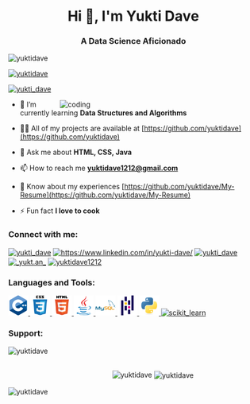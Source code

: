 <h1 align="center">Hi 👋, I'm Yukti Dave</h1>
<h3 align="center">A Data Science Aficionado</h3>

<p align="left"> <img src="https://komarev.com/ghpvc/?username=yuktidave&label=Profile%20views&color=0e75b6&style=flat" alt="yuktidave" /> </p>

<p align="left"> <a href="https://github.com/ryo-ma/github-profile-trophy"><img src="https://github-profile-trophy.vercel.app/?username=yuktidave" alt="yuktidave" /></a> </p>

<p align="left"> <a href="https://twitter.com/yukti_dave" target="blank"><img src="https://img.shields.io/twitter/follow/yukti_dave?logo=twitter&style=for-the-badge" alt="yukti_dave" /></a> </p>
<img align="right" alt="coding" width="400" src="https://imgs.search.brave.com/qnUYpZW_wJMQDLA4X9MetoLm36RZBJKxN4VwoBv33gI/rs:fit:860:0:0:0/g:ce/aHR0cHM6Ly9naWZk/Yi5jb20vaW1hZ2Vz/L2hpZ2gvY29kaW5n/LWdpcmwtYW5pbWF0/aW9uLWZlN3Q0Z2Vq/dXJtdG9mOHYuZ2lm.gif">

- 🌱 I’m currently learning **Data Structures and Algorithms**

- 👨‍💻 All of my projects are available at [https://github.com/yuktidave](https://github.com/yuktidave)

- 💬 Ask me about **HTML, CSS, Java**

- 📫 How to reach me **yuktidave1212@gmail.com**

- 📄 Know about my experiences [https://github.com/yuktidave/My-Resume](https://github.com/yuktidave/My-Resume)

- ⚡ Fun fact **I love to cook**

<h3 align="left">Connect with me:</h3>
<p align="left">
<a href="https://twitter.com/yukti_dave" target="blank"><img align="center" src="https://raw.githubusercontent.com/rahuldkjain/github-profile-readme-generator/master/src/images/icons/Social/twitter.svg" alt="yukti_dave" height="30" width="40" /></a>
<a href="https://linkedin.com/in/https://www.linkedin.com/in/yukti-dave/" target="blank"><img align="center" src="https://raw.githubusercontent.com/rahuldkjain/github-profile-readme-generator/master/src/images/icons/Social/linked-in-alt.svg" alt="https://www.linkedin.com/in/yukti-dave/" height="30" width="40" /></a>
<a href="https://kaggle.com/yukti_dave" target="blank"><img align="center" src="https://raw.githubusercontent.com/rahuldkjain/github-profile-readme-generator/master/src/images/icons/Social/kaggle.svg" alt="yukti_dave" height="30" width="40" /></a>
<a href="https://instagram.com/_yukt.an_" target="blank"><img align="center" src="https://raw.githubusercontent.com/rahuldkjain/github-profile-readme-generator/master/src/images/icons/Social/instagram.svg" alt="_yukt.an_" height="30" width="40" /></a>
<a href="https://auth.geeksforgeeks.org/user/yuktidave1212" target="blank"><img align="center" src="https://raw.githubusercontent.com/rahuldkjain/github-profile-readme-generator/master/src/images/icons/Social/geeks-for-geeks.svg" alt="yuktidave1212" height="30" width="40" /></a>
</p>

<h3 align="left">Languages and Tools:</h3>
<p align="left"> <a href="https://www.w3schools.com/cpp/" target="_blank" rel="noreferrer"> <img src="https://raw.githubusercontent.com/devicons/devicon/master/icons/cplusplus/cplusplus-original.svg" alt="cplusplus" width="40" height="40"/> </a> <a href="https://www.w3schools.com/css/" target="_blank" rel="noreferrer"> <img src="https://raw.githubusercontent.com/devicons/devicon/master/icons/css3/css3-original-wordmark.svg" alt="css3" width="40" height="40"/> </a> <a href="https://www.w3.org/html/" target="_blank" rel="noreferrer"> <img src="https://raw.githubusercontent.com/devicons/devicon/master/icons/html5/html5-original-wordmark.svg" alt="html5" width="40" height="40"/> </a> <a href="https://www.java.com" target="_blank" rel="noreferrer"> <img src="https://raw.githubusercontent.com/devicons/devicon/master/icons/java/java-original.svg" alt="java" width="40" height="40"/> </a> <a href="https://www.mysql.com/" target="_blank" rel="noreferrer"> <img src="https://raw.githubusercontent.com/devicons/devicon/master/icons/mysql/mysql-original-wordmark.svg" alt="mysql" width="40" height="40"/> </a> <a href="https://pandas.pydata.org/" target="_blank" rel="noreferrer"> <img src="https://raw.githubusercontent.com/devicons/devicon/2ae2a900d2f041da66e950e4d48052658d850630/icons/pandas/pandas-original.svg" alt="pandas" width="40" height="40"/> </a> <a href="https://www.python.org" target="_blank" rel="noreferrer"> <img src="https://raw.githubusercontent.com/devicons/devicon/master/icons/python/python-original.svg" alt="python" width="40" height="40"/> </a> <a href="https://scikit-learn.org/" target="_blank" rel="noreferrer"> <img src="https://upload.wikimedia.org/wikipedia/commons/0/05/Scikit_learn_logo_small.svg" alt="scikit_learn" width="40" height="40"/> </a> </p>

<h3 align="left">Support:</h3>
<p><a href="https://ko-fi.com/yuktidave"> <img align="left" src="https://cdn.ko-fi.com/cdn/kofi3.png?v=3" height="50" width="210" alt="yuktidave" /></a></p><br><br>

<p><img align="left" src="https://github-readme-stats.vercel.app/api/top-langs?username=yuktidave&show_icons=true&locale=en&layout=compact" alt="yuktidave" /></p>

<p>&nbsp;<img align="center" src="https://github-readme-stats.vercel.app/api?username=yuktidave&show_icons=true&locale=en" alt="yuktidave" /></p>

<p><img align="center" src="https://github-readme-streak-stats.herokuapp.com/?user=yuktidave&" alt="yuktidave" /></p>
